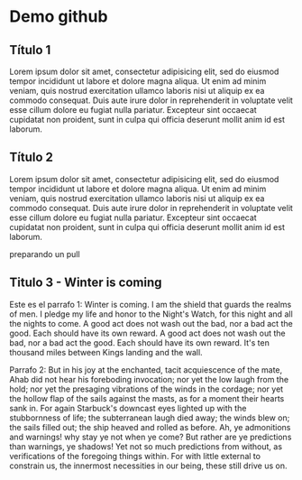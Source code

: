 # Demo github
## Título 1
Lorem ipsum dolor sit amet, consectetur adipisicing elit, sed do eiusmod
tempor incididunt ut labore et dolore magna aliqua. Ut enim ad minim veniam,
quis nostrud exercitation ullamco laboris nisi ut aliquip ex ea commodo
consequat. Duis aute irure dolor in reprehenderit in voluptate velit esse
cillum dolore eu fugiat nulla pariatur. Excepteur sint occaecat cupidatat non
proident, sunt in culpa qui officia deserunt mollit anim id est laborum.
## Título 2
Lorem ipsum dolor sit amet, consectetur adipisicing elit, sed do eiusmod
tempor incididunt ut labore et dolore magna aliqua. Ut enim ad minim veniam,
quis nostrud exercitation ullamco laboris nisi ut aliquip ex ea commodo
consequat. Duis aute irure dolor in reprehenderit in voluptate velit esse
cillum dolore eu fugiat nulla pariatur. Excepteur sint occaecat cupidatat non
proident, sunt in culpa qui officia deserunt mollit anim id est laborum.

preparando un pull

## Titulo 3 - Winter is coming
Este es el parrafo 1: Winter is coming. I am the shield that guards the realms of men. I pledge my life and honor to the Night's Watch, for this night and all the nights to come. A good act does not wash out the bad, nor a bad act the good. Each should have its own reward. A good act does not wash out the bad, nor a bad act the good. Each should have its own reward. It's ten thousand miles between Kings landing and the wall.

Parrafo 2: But in his joy at the enchanted, tacit acquiescence of the mate, Ahab did not hear his foreboding invocation; nor yet the low laugh from the hold; nor yet the presaging vibrations of the winds in the cordage; nor yet the hollow flap of the sails against the masts, as for a moment their hearts sank in. For again Starbuck's downcast eyes lighted up with the stubbornness of life; the subterranean laugh died away; the winds blew on; the sails filled out; the ship heaved and rolled as before. Ah, ye admonitions and warnings! why stay ye not when ye come? But rather are ye predictions than warnings, ye shadows! Yet not so much predictions from without, as verifications of the foregoing things within. For with little external to constrain us, the innermost necessities in our being, these still drive us on. 
